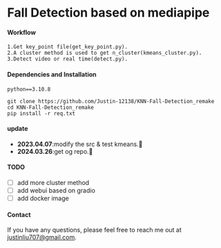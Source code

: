 # Fall Detection based on mediapipe


#### Workflow
    1.Get key_point file(get_key_point.py).
    2.A cluster method is used to get n_cluster(kmeans_cluster.py).
    3.Detect video or real time(detect.py).

#### Dependencies and Installation
    python==3.10.8
        
    git clone https://github.com/Justin-12138/KNN-Fall-Detection_remake
    cd KNN-Fall-Detection_remake
    pip install -r req.txt


#### update
+ **2023.04.07**:modify the src & test kmeans.:evergreen_tree:
+ **2024.03.26**:get og repo.:hugs:

#### TODO
-[ ] add more cluster method
-[ ] add webui based on gradio
-[ ] add docker image

#### Contact
If you have any questions, please feel free to reach me out at justinliu707@gmail.com.



